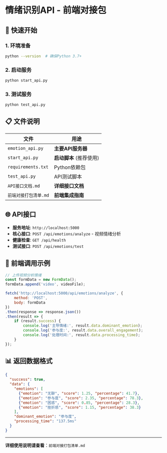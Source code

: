 # 情绪识别API - 前端对接包

## 🚀 快速开始

### 1. 环境准备
```bash
python --version  # 确保Python 3.7+
```

### 2. 启动服务
```bash
python start_api.py
```

### 3. 测试服务
```bash
python test_api.py
```

## 📋 文件说明

| 文件 | 用途 |
|------|------|
| `emotion_api.py` | **主要API服务器** |
| `start_api.py` | **启动脚本** (推荐使用) |
| `requirements.txt` | Python依赖包 |
| `test_api.py` | API测试脚本 |
| `API接口文档.md` | **详细接口文档** |
| `前端对接打包清单.md` | **前端集成指南** |

## 🌐 API接口

- **服务地址**: `http://localhost:5000`
- **核心接口**: `POST /api/emotions/analyze` - 视频情绪分析
- **健康检查**: `GET /api/health`
- **测试接口**: `POST /api/emotions/test`

## 📱 前端调用示例

```javascript
// 上传视频分析情绪
const formData = new FormData();
formData.append('video', videoFile);

fetch('http://localhost:5000/api/emotions/analyze', {
    method: 'POST',
    body: formData
})
.then(response => response.json())
.then(result => {
    if (result.success) {
        console.log('主导情绪:', result.data.dominant_emotion);
        console.log('参与度:', result.data.overall_engagement);
        console.log('处理时间:', result.data.processing_time);
    }
});
```

## 📊 返回数据格式

```json
{
  "success": true,
  "data": {
    "emotions": [
      {"emotion": "无聊", "score": 1.25, "percentage": 41.7},
      {"emotion": "参与度", "score": 2.35, "percentage": 78.3},
      {"emotion": "困惑", "score": 0.85, "percentage": 28.3},
      {"emotion": "挫折感", "score": 1.15, "percentage": 38.3}
    ],
    "dominant_emotion": "参与度",
    "processing_time": "137.5ms"
  }
}
```

---

**详细使用说明请查看**：`前端对接打包清单.md` 